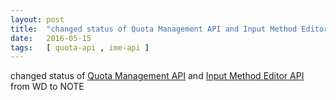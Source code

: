 ```yaml
---
layout: post
title:  "changed status of Quota Management API and Input Method Editor API from WD to NOTE"
date:   2016-05-15
tags:   [ quota-api , ime-api ]
---
```


changed status of [Quota Management API](/spec/quota-api) and [Input Method Editor API](/spec/ime-api) from WD to NOTE

